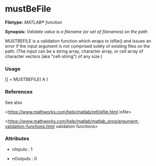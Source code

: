 # mustBeFile

**Filetype:** _MATLAB&reg; function_

**Synopsis:** _Validate value is a filename (or set of filenames) on the path_

MUSTBEFILE is a validation function
which wraps to isfile() and issues an error if the input argument is not comprised solely of
existing files on the path. (The input can be a string array, character array, or
cell array of character vectors (aka "cell-string") of any size.)

### Usage ###

[] = MUSTBEFILE( A )

### References ###

See also

<https://www.mathworks.com/help/matlab/ref/isfile.html isfile>

<https://www.mathworks.com/help/matlab/matlab_prog/argument-validation-functions.html validation functions>


### Attributes


- nInputs : 1

- nOutputs : 0
